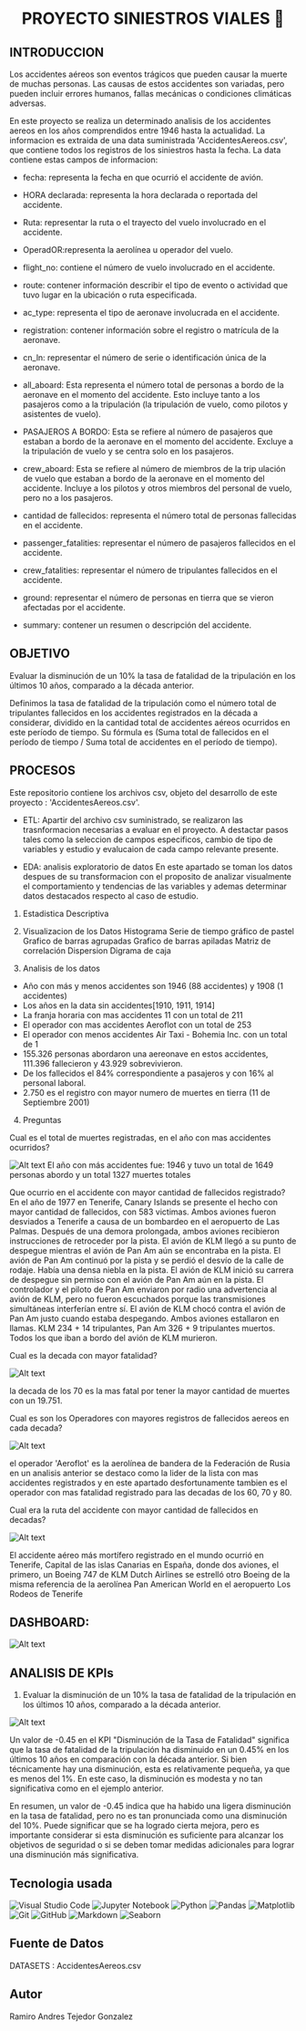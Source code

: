 <h1 align="center"> PROYECTO SINIESTROS VIALES 🚀</h1>


## INTRODUCCION
Los accidentes aéreos son eventos trágicos que pueden causar la muerte de muchas personas. Las causas de estos accidentes son variadas, pero pueden incluir errores humanos, fallas mecánicas o condiciones climáticas adversas.

En este proyecto se realiza un determinado analisis de los accidentes aereos en los años comprendidos entre
1946 hasta la actualidad. La informacion es extraida de una data suministrada 'AccidentesAereos.csv', que contiene todos los registros de los siniestros hasta la fecha.
La data contiene estas campos de informacion:

- fecha: representa la fecha en que ocurrió el accidente de avión.

- HORA declarada: representa la hora declarada o reportada del accidente.

- Ruta: representar la ruta o el trayecto del vuelo involucrado en el accidente.

- OperadOR:representa la aerolínea u operador del vuelo.

- flight_no: contiene el número de vuelo involucrado en el accidente.

- route: contener información describir el tipo de evento o actividad que tuvo lugar en la ubicación o ruta especificada.

- ac_type: representa el tipo de aeronave involucrada en el accidente.

- registration: contener información sobre el registro o matrícula de la aeronave.

- cn_ln: representar el número de serie o identificación única de la aeronave.

- all_aboard: Esta representa el número total de personas a bordo de la aeronave en el momento del accidente. Esto incluye tanto a los pasajeros como a la tripulación (la tripulación de vuelo, como pilotos y asistentes de vuelo).

- PASAJEROS A BORDO: Esta se refiere al número de pasajeros que estaban a bordo de la aeronave en el momento del accidente. Excluye a la tripulación de vuelo y se centra solo en los pasajeros.

- crew_aboard: Esta se refiere al número de miembros de la trip ulación de vuelo que estaban a bordo de la aeronave en el momento del accidente. Incluye a los pilotos y otros miembros del personal de vuelo, pero no a los pasajeros.

- cantidad de fallecidos: representa el número total de personas fallecidas en el accidente.

- passenger_fatalities: representar el número de pasajeros fallecidos en el accidente.

- crew_fatalities: representar el número de tripulantes fallecidos en el accidente.

- ground: representar el número de personas en tierra que se vieron afectadas por el accidente.

- summary: contener un resumen o descripción del accidente.

## OBJETIVO

Evaluar la disminución de un 10% la tasa de fatalidad de la tripulación en los últimos 10 años, comparado a la década anterior.

Definimos la tasa de fatalidad de la tripulación como el número total de tripulantes fallecidos en los accidentes registrados en la década a considerar, dividido en la cantidad total de accidentes aéreos ocurridos en este período de tiempo. Su fórmula es (Suma total de fallecidos en el período de tiempo / Suma total de accidentes en el período de tiempo).

## PROCESOS

Este repositorio contiene los archivos csv, objeto del desarrollo de este proyecto : 'AccidentesAereos.csv'.

- ETL: Apartir del archivo csv suministrado, se realizaron las trasnformacion necesarias a evaluar en el proyecto. A destactar pasos tales como la seleccion de campos especificos, cambio de tipo de variables y estudio y evalucaion de cada campo relevante presente.

- EDA: analisis exploratorio de datos
 En este apartado se toman los datos despues de su transformacion con el proposito de analizar visualmente el comportamiento y tendencias de las variables y ademas determinar datos destacados respecto al caso de estudio.

1. Estadistica Descriptiva
2. Visualizacion de los Datos
    Histograma
    Serie de tiempo
    gráfico de pastel
    Grafico de barras agrupadas
    Grafico de barras apiladas
    Matriz de correlación
    Dispersion
    Digrama de caja

3. Analisis de los datos

* Año con más y menos accidentes son 1946 (88 accidentes) y 1908 (1 accidentes)
* Los años en la data sin accidentes[1910, 1911, 1914]
* La franja horaria con mas accidentes 11 con un total de 211
* El operador con mas accidentes Aeroflot con un total de 253
* El operador con menos accidentes Air Taxi - Bohemia Inc. con un total de 1
* 155.326 personas abordaron una aereonave en estos accidentes, 111.396 fallecieron y 43.929 sobrevivieron.
* De los fallecidos el 84% correspondiente a pasajeros y con 16% al personal laboral.
* 2.750 es el registro con mayor numero de muertes en tierra (11 de Septiembre 2001)


4. Preguntas 

Cual es el total de muertes registradas, en el año con mas accidentes ocurridos?

![Alt text](image.png)
El año con más accidentes fue: 1946 y tuvo un total de 1649 personas abordo y un total 1327 muertes totales


Que ocurrio en el accidente con mayor cantidad de fallecidos registrado?
En el año de 1977 en Tenerife, Canary Islands se presente el hecho con mayor cantidad de fallecidos, con 583 victimas. Ambos aviones fueron desviados a Tenerife a causa de un bombardeo en el aeropuerto de Las Palmas. Después de una demora prolongada, ambos aviones recibieron instrucciones de retroceder por la pista. El avión de KLM llegó a su punto de despegue mientras el avión de Pan Am aún se encontraba en la pista. El avión de Pan Am continuó por la pista y se perdió el desvío de la calle de rodaje. Había una densa niebla en la pista. El avión de KLM inició su carrera de despegue sin permiso con el avión de Pan Am aún en la pista. El controlador y el piloto de Pan Am enviaron por radio una advertencia al avión de KLM, pero no fueron escuchados porque las transmisiones simultáneas interferían entre sí. El avión de KLM chocó contra el avión de Pan Am justo cuando estaba despegando. Ambos aviones estallaron en llamas. KLM 234 + 14 tripulantes, Pan Am 326 + 9 tripulantes muertos. Todos los que iban a bordo del avión de KLM murieron. 

Cual es la decada con mayor fatalidad?

![Alt text](output.png)

la decada de los 70 es la mas fatal por tener la mayor cantidad de muertes con un 19.751.

Cual es son los Operadores con mayores registros de fallecidos aereos en cada decada?

![Alt text](put.png)

el operador 'Aeroflot' es la aerolínea de bandera de la Federación de Rusia en un analisis anterior se destaco como la lider de la lista con mas accidentes registrados y en este apartado desfortunamente tambien es el operador con mas fatalidad registrado para las decadas de los 60, 70 y 80.

Cual era la ruta del accidente con mayor cantidad de fallecidos en decadas?

![Alt text](out.png)

El accidente aéreo más mortífero registrado en el mundo ocurrió en Tenerife, Capital de las islas Canarias en España, donde dos aviones, el primero, un Boeing 747 de KLM Dutch Airlines se estrelló otro Boeing de la misma referencia de la aerolínea Pan American World en el aeropuerto Los Rodeos de Tenerife

## DASHBOARD:

![Alt text](aereos.png)

## ANALISIS DE KPIs 

1. Evaluar la disminución de un 10% la tasa de fatalidad de la tripulación en los últimos 10 años, comparado a la década anterior.

![Alt text](KPI.png)

Un valor de -0.45 en el KPI "Disminución de la Tasa de Fatalidad" significa que la tasa de fatalidad de la tripulación ha disminuido en un 0.45% en los últimos 10 años en comparación con la década anterior. Si bien técnicamente hay una disminución, esta es relativamente pequeña, ya que es menos del 1%. En este caso, la disminución es modesta y no tan significativa como en el ejemplo anterior.

En resumen, un valor de -0.45 indica que ha habido una ligera disminución en la tasa de fatalidad, pero no es tan pronunciada como una disminución del 10%. Puede significar que se ha logrado cierta mejora, pero es importante considerar si esta disminución es suficiente para alcanzar los objetivos de seguridad o si se deben tomar medidas adicionales para lograr una disminución más significativa.



## Tecnologia usada
![Visual Studio Code](https://img.shields.io/badge/Visual%20Studio%20Code-0078d7.svg?style=for-the-badge&logo=visual-studio-code&logoColor=white)
![Jupyter Notebook](https://img.shields.io/badge/jupyter-%23FA0F00.svg?style=for-the-badge&logo=jupyter&logoColor=white)
![Python](https://img.shields.io/badge/python-3670A0?style=for-the-badge&logo=python&logoColor=ffdd54)
![Pandas](https://img.shields.io/badge/pandas-%23150458.svg?style=for-the-badge&logo=pandas&logoColor=white)
![Matplotlib](https://img.shields.io/badge/Matplotlib-%23ffffff.svg?style=for-the-badge&logo=Matplotlib&logoColor=black)
![Git](https://img.shields.io/badge/git-%23F05033.svg?style=for-the-badge&logo=git&logoColor=white)
![GitHub](https://img.shields.io/badge/github-%23121011.svg?style=for-the-badge&logo=github&logoColor=white)
![Markdown](https://img.shields.io/badge/markdown-%23000000.svg?style=for-the-badge&logo=markdown&logoColor=white)
![Seaborn](https://raw.githubusercontent.com/Rickhersd/Rickhersd/e7a293e7309996b0a377e4bd8097aeeca321853b/neobrutalist_icons/neo_seaborn.svg)

## Fuente de Datos

DATASETS : AccidentesAereos.csv


## Autor

Ramiro Andres Tejedor Gonzalez